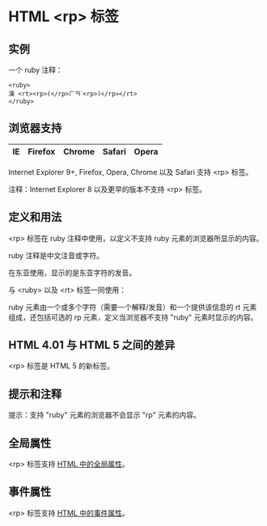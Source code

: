 # HTML &lt;rp&gt; 标签

## 实例

一个 ruby 注释：

```
<ruby>
漢 <rt><rp>(</rp>ㄏㄢˋ<rp>)</rp></rt>
</ruby>

```



## 浏览器支持

| IE | Firefox | Chrome | Safari | Opera |
| --- | --- | --- | --- | --- |

Internet Explorer 9+, Firefox, Opera, Chrome 以及 Safari 支持 &lt;rp&gt; 标签。

注释：Internet Explorer 8 以及更早的版本不支持 &lt;rp&gt; 标签。

## 定义和用法

&lt;rp&gt; 标签在 ruby 注释中使用，以定义不支持 ruby 元素的浏览器所显示的内容。

ruby 注释是中文注音或字符。

在东亚使用，显示的是东亚字符的发音。

与 &lt;ruby&gt; 以及 &lt;rt&gt; 标签一同使用：

ruby 元素由一个或多个字符（需要一个解释/发音）和一个提供该信息的 rt 元素组成，还包括可选的 rp 元素，定义当浏览器不支持 "ruby" 元素时显示的内容。

## HTML 4.01 与 HTML 5 之间的差异

&lt;rp&gt; 标签是 HTML 5 的新标签。

## 提示和注释

提示：支持 "ruby" 元素的浏览器不会显示 "rp" 元素的内容。

## 全局属性

&lt;rp&gt; 标签支持 [HTML 中的全局属性](/tags/html_ref_standardattributes.asp)。

## 事件属性

&lt;rp&gt; 标签支持 [HTML 中的事件属性](/tags/html_ref_eventattributes.asp)。

